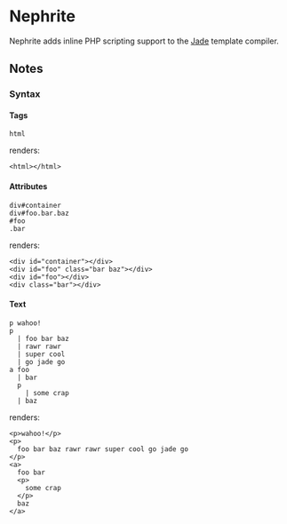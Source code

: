 # Nephrite

Nephrite adds inline PHP scripting support to the [Jade](http://jade-lang.com) template compiler.

## Notes

### Syntax

#### Tags

    html

renders:

    <html></html>

#### Attributes

    div#container
    div#foo.bar.baz
    #foo
    .bar

renders:

    <div id="container"></div>
    <div id="foo" class="bar baz"></div>
    <div id="foo"></div>
    <div class="bar"></div>


#### Text

    p wahoo!
    p
      | foo bar baz
      | rawr rawr
      | super cool
      | go jade go
    a foo
      | bar
      p
        | some crap
      | baz

renders:

    <p>wahoo!</p>
    <p>
      foo bar baz rawr rawr super cool go jade go
    </p>
    <a>
      foo bar
      <p>
        some crap
      </p>
      baz
    </a>

